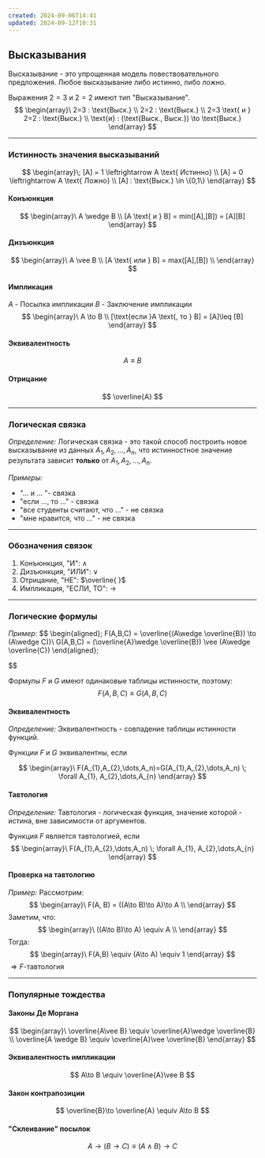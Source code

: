```yaml
---
created: 2024-09-06T14:41
updated: 2024-09-12T10:31
---
```

## Высказывания

Высказывание - это упрощенная модель повествовательного предложения.
Любое высказывание либо истинно, либо ложно.

Выражения $2=3$ и  $2=2$ имеют тип "Высказывание". 
$$
\begin{array}\
2=3 : \text{Выск.} \\
2=2 : \text{Выск.} \\
2=3 \text{ и } 2=2 : \text{Выск.}  \\
\text{и} : (\text{Выск., Выск.}) \to \text{Выск.}
\end{array}
$$

---
### Истинность значения высказываний
$$
\begin{array}\;
[A] = 1 \leftrightarrow A \text{ Истинно} \\
[A] = 0 \leftrightarrow A \text{ Ложно} \\
[A] : \text{Выск.} \in \{0,1\}
\end{array}
$$
#### Конъюнкция
$$
\begin{array}\
A \wedge B \\
[A \text{ и } B] = min([A],[B]) = [A][B]
\end{array}
$$
#### Дизъюнкция
$$
\begin{array}\
A \vee B \\
[A \text{ или } B] = max([A],[B]) \\
\end{array}
$$
#### Импликация
$A$ - Посылка импликации
$B$ - Заключение импликации
$$
\begin{array}\
A \to B \\
[\text{если }A \text{, то } B] = [A]\leq [B]
\end{array}
$$
#### Эквивалентность
$$
A \equiv B
$$
#### Отрицание
$$
\overline{A}
$$

---
### Логическая связка

*Определение:* Логическая связка - это такой способ построить новое высказывание из данных $A_{1}, A_{2},\dots,A_n$, что истинностное значение результата зависит **только** от $A_{1}, A_{2},\dots,A_n$.

*Примеры:* 
- "... и ... "- связка
- "если ..., то ..." - связка
- "все студенты считают, что ..." - не связка
- "мне нравится, что ..." - не связка
---
### Обозначения связок

1. Конъюнкция, "И": $\wedge$
2. Дизъюнкция, "ИЛИ": $\vee$
3. Отрицание, "НЕ": $\overline{ }$
4. Импликация, "ЕСЛИ, ТО": $\rightarrow$
---
### Логические формулы

*Пример:*
$$
\begin{aligned}\;
F(A,B,C) = \overline{(A\wedge \overline{B}) \to (A\wedge C)}\\
G(A,B,C) = (\overline{A}\wedge \overline{B}) \vee (A\wedge \overline{C})
\end{aligned}\;

$$

Формулы $F$ и $G$ имеют одинаковые таблицы истинности, поэтому:
$$
F(A,B,C) \equiv G(A,B,C)
$$

#### Эквивалентность

*Определение:* Эквивалентность - совпадение таблицы истинности функций.

Функции $F$ и $G$ эквивалентны, если

$$
\begin{array}\
F(A_{1},A_{2},\dots,A_n)=G(A_{1},A_{2},\dots,A_n) \; \forall A_{1}, A_{2},\dots,A_{n}
\end{array}
$$

#### Тавтология

*Определение:* Тавтология - логическая функция, значение которой - истина, вне зависимости от аргументов.

Функция $F$ является тавтологией, если
$$
\begin{array}\
F(A_{1},A_{2},\dots,A_n) \; \forall A_{1}, A_{2},\dots,A_{n}
\end{array}
$$
#### Проверка на тавтологию

*Пример:*
Рассмотрим:
$$
\begin{array}\
F(A, B) = ((A\to B)\to A)\to A \\
\end{array}
$$
Заметим, что:
$$
\begin{array}\
((A\to B)\to A) \equiv A \\
\end{array}
$$
Тогда:
$$
\begin{array}\
F(A,B) \equiv (A\to A) \equiv 1
\end{array}
$$
$\Rightarrow F$-тавтология

---
### Популярные тождества
#### Законы Де Моргана
$$
\begin{array}\
\overline{A\vee B} \equiv \overline{A}\wedge \overline{B} \\
\overline{A \wedge B} \equiv \overline{A}\vee \overline{B}
\end{array}
$$
#### Эквивалентность импликации
$$
A\to B \equiv \overline{A}\vee B
$$
#### Закон контрапозиции
$$
\overline{B}\to \overline{A} \equiv A\to B
$$
#### "Склеивание" посылок
$$
A\to(B\to C) \equiv (A\wedge B)\to C
$$

